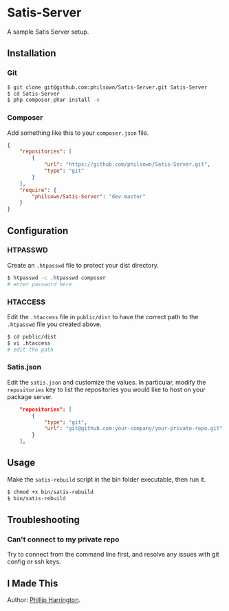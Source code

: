 # Satis-Server

A sample Satis Server setup.

## Installation

### Git

```bash
$ git clone git@github.com:philsown/Satis-Server.git Satis-Server
$ cd Satis-Server
$ php composer.phar install -o
```

### Composer

Add something like this to your `composer.json` file.

```json
{
    "repositories": [
        {
            "url": "https://github.com/philsown/Satis-Server.git",
            "type": "git"
        }
    ],
    "require": {
        "philsown/Satis-Server": "dev-master"
    }
}
```	

## Configuration

### HTPASSWD

Create an `.htpasswd` file to protect your dist directory.

```bash
$ htpasswd -c .htpasswd composer
# enter password here
```

### HTACCESS

Edit the `.htaccess` file in `public/dist` to have the correct path to the `.htpasswd` file you created above.

```bash
$ cd public/dist
$ vi .htaccess
# edit the path
```

### Satis.json

Edit the `satis.json` and customize the values. In particular, modify the `repositories` key to list the repositories you would like to host on your package server.

```json
    "repositories": [
        {
            "type": "git",
            "url": "git@github.com:your-company/your-private-repo.git"
        }
    ],
```

## Usage

Make the `satis-rebuild` script in the bin folder executable, then run it.

```bash
$ chmod +x bin/satis-rebuild
$ bin/satis-rebuild
```

## Troubleshooting

### Can't connect to my private repo

Try to connect from the command line first, and resolve any issues with git config or ssh keys.

## I Made This

Author:  [Phillip Harrington](http://www.phillipharrington.com/).